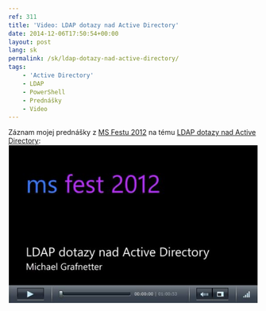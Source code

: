 ```yaml
---
ref: 311
title: 'Video: LDAP dotazy nad Active Directory'
date: 2014-12-06T17:50:54+00:00
layout: post
lang: sk
permalink: /sk/ldap-dotazy-nad-active-directory/
tags:
    - 'Active Directory'
    - LDAP
    - PowerShell
    - Prednášky
    - Video
---
```


Záznam mojej prednášky z&nbsp;[MS Festu 2012](http://www.ms-fest.cz/2012/ "MS Fest 2012") na&nbsp;tému [LDAP dotazy nad Active Directory](http://www.wug.cz/zaznamy/135-MS-Fest-2012-LDAP-dotazy-nad-Active-Directory "LDAP dotazy nad Active Directory"):  
[![LDAP Dotazy nad Active Directory](/wp-content/uploads/2014/12/msfest2012.jpg)](https://www.wug.cz/zaznamy/135-MS-Fest-2012-LDAP-dotazy-nad-Active-Directory)